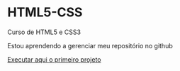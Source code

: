 # HTML5-CSS

Curso de HTML5 e CSS3

Estou aprendendo a gerenciar meu repositório no github

<a href="https://aysllanpereira.github.io/projeto-1/index.html" target=_blank>Executar aqui o primeiro projeto</a>
